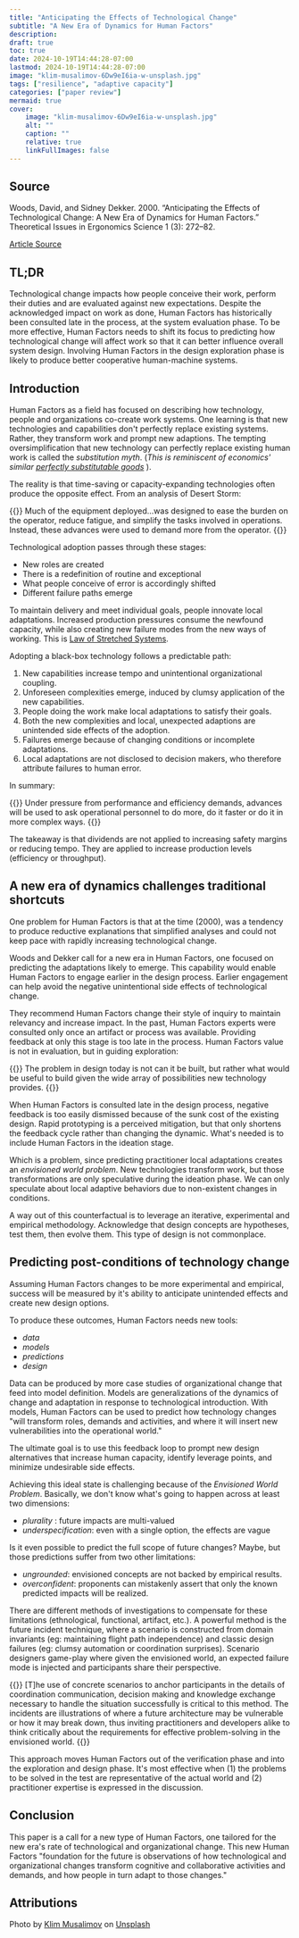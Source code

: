 ```yaml
---
title: "Anticipating the Effects of Technological Change"
subtitle: "A New Era of Dynamics for Human Factors"
description:
draft: true
toc: true
date: 2024-10-19T14:44:28-07:00
lastmod: 2024-10-19T14:44:28-07:00
image: "klim-musalimov-6Dw9eI6ia-w-unsplash.jpg"
tags: ["resilience", "adaptive capacity"]
categories: ["paper review"]
mermaid: true
cover:
    image: "klim-musalimov-6Dw9eI6ia-w-unsplash.jpg"
    alt: ""
    caption: ""
    relative: true 
    linkFullImages: false
---
```


## Source

Woods, David, and Sidney Dekker. 2000. “Anticipating the Effects of Technological Change: A New Era of Dynamics for Human Factors.” Theoretical Issues in Ergonomics Science 1 (3): 272–82.

[Article Source](https://www.researchgate.net/publication/247512351_Anticipating_the_effects_of_technological_change_A_new_era_of_dynamics_for_human_factors)

## TL;DR

Technological change impacts how people conceive their work, perform their duties and are evaluated against new expectations. Despite the acknowledged impact on work as done, Human Factors has historically been consulted late in the process, at the system evaluation phase. To be more effective, Human Factors needs to shift its focus to predicting how technological change will affect work so that it can better influence overall system design.  Involving Human Factors in the design exploration phase is likely to produce better cooperative human-machine systems.

## Introduction

Human Factors as a field has focused on describing how technology, people and organizations co-create work systems. One learning is that new technologies and capabilities don't perfectly replace existing systems. Rather, they transform work and prompt new adaptions. The tempting oversimplification that new technology can perfectly replace existing human work is called the _substitution myth_. (_This is reminiscent of economics' similar [perfectly substitutable goods](https://www.oxfordreference.com/display/10.1093/oi/authority.20110803100317991)_ ).

The reality is that time-saving or capacity-expanding technologies often produce the opposite effect. From an analysis of Desert Storm:

{{<quote>}}
Much of the equipment deployed...was designed to ease the burden on the operator, reduce fatigue, and simplify the tasks involved in operations. Instead, these advances were used to demand more from the operator.
{{</quote>}}

Technological adoption passes through these stages:

- New roles are created
- There is a redefinition of routine and exceptional
- What people conceive of error is accordingly shifted
- Different failure paths emerge

To maintain delivery and meet individual goals, people innovate local adaptations. Increased production pressures consume the newfound capacity, while also creating new failure modes from the new ways of working.
This is  [Law of Stretched Systems](https://www.researchgate.net/publication/334267822_Steering_the_Reverberations_of_Technology_Change_on_Fields_of_Practice_Laws_that_Govern_Cognitive_Work).

Adopting a black-box technology follows a predictable path:

1. New capabilities increase tempo and unintentional organizational coupling.
1. Unforeseen complexities emerge, induced by clumsy application of the new capabilities.
1. People doing the work make local adaptations to satisfy their goals.
1. Both the new complexities and local, unexpected adaptions are unintended side effects of the adoption.
1. Failures emerge because of changing conditions or incomplete adaptations.
1. Local adaptations are not disclosed to decision makers, who therefore attribute failures to human error.

In summary:

{{<quote>}}
Under pressure from performance and efficiency demands, advances will be used to ask operational personnel to do more, do it faster or do it in more complex ways.
{{</quote>}}

The takeaway is that dividends are not applied to increasing safety margins or reducing tempo. They are applied to increase production levels (efficiency or throughput).

## A new era of dynamics challenges traditional shortcuts

One problem for Human Factors is that at the time (2000), was a tendency to produce reductive explanations that simplified analyses and could not keep pace with rapidly increasing technological change.

Woods and Dekker call for a new era in Human Factors, one focused on predicting the adaptations likely to emerge. This capability would enable Human Factors to engage earlier in the design process. Earlier engagement can help avoid the negative unintentional side effects of technological change.

They recommend Human Factors change their style of inquiry to maintain relevancy and increase impact. In the past, Human Factors experts were consulted only once an artifact or process was available. Providing feedback at only this stage is too late in the process. Human Factors value is not in evaluation, but in guiding exploration:

{{<quote>}}
The problem in design today is not can it be built, but rather what would be useful to build given the wide array of possibilities new technology provides.
{{</quote>}}

When Human Factors is consulted late in the design process, negative feedback is too easily dismissed because of the sunk cost of the existing design. Rapid prototyping is a perceived mitigation, but that only shortens the feedback cycle rather than changing the dynamic. What's needed is to include Human Factors in the ideation stage.

Which is a problem, since predicting practitioner local adaptations creates an _envisioned world problem_. New technologies transform work, but those transformations are only speculative during the ideation phase. We can only speculate about local adaptive behaviors due to non-existent changes in conditions.

A way out of this counterfactual is to leverage an iterative, experimental and empirical methodology. Acknowledge that design concepts are hypotheses, test them, then evolve them. This type of design is not commonplace.

## Predicting post-conditions of technology change

Assuming Human Factors changes to be more experimental and empirical, success will be measured by it's ability to anticipate unintended effects and create new design options.

To produce these outcomes, Human Factors needs new tools:

- _data_
- _models_
- _predictions_
- _design_

Data can be produced by more case studies of organizational change that feed into model definition. Models are generalizations of the dynamics of change and adaptation in response to technological introduction. With models, Human Factors can be used to predict how technology changes "will transform roles, demands and activities, and where it will insert new vulnerabilities into the operational world."

The ultimate goal is to use this feedback loop to prompt new design alternatives that increase human capacity, identify leverage points, and minimize undesirable side effects.

Achieving this ideal state is challenging because of the _Envisioned World Problem_. Basically, we don't know what's going to happen across at least two dimensions:

- _plurality_ : future impacts are multi-valued
- _underspecification_: even with a single option, the effects are vague

Is it even possible to predict the full scope of future changes? Maybe, but those predictions suffer from two other limitations:

- _ungrounded_: envisioned concepts are not backed by empirical results.
- _overconfident_: proponents can mistakenly assert that only the known predicted impacts will be realized.

There are different methods of investigations to compensate for these limitations (ethnological, functional, artifact, etc.). A powerful method is the future incident technique, where a scenario is constructed from domain invariants (eg: maintaining flight path independence) and classic design failures (eg: clumsy automation or coordination surprises). Scenario designers game-play where given the envisioned world, an expected failure mode is injected and participants share their perspective.

{{<quote>}}
[T]he use of concrete scenarios to anchor participants in the details of coordination communication, decision making and knowledge exchange necessary to handle the situation successfully is critical to this method. The incidents are illustrations of where a future architecture may be vulnerable or how it may break down, thus inviting practitioners and developers alike to think critically about the requirements for effective problem-solving in the envisioned world.
{{</quote>}}

This approach moves Human Factors out of the verification phase and into the exploration and design phase. It's most effective when (1) the problems to be solved in the test are representative of the actual world and (2) practitioner expertise is expressed in the discussion.

## Conclusion

This paper is a call for a new type of Human Factors, one tailored for the new era's rate of technological and organizational change. This new Human Factors "foundation for the future is observations of how technological and organizational changes transform cognitive and collaborative activities and demands, and how people in turn adapt to those changes."

## Attributions

Photo by <a href="https://unsplash.com/@klim11?utm_content=creditCopyText&utm_medium=referral&utm_source=unsplash">Klim Musalimov</a> on <a href="https://unsplash.com/photos/people-playing-ice-hockey-on-ice-field-6Dw9eI6ia-w?utm_content=creditCopyText&utm_medium=referral&utm_source=unsplash">Unsplash</a>
